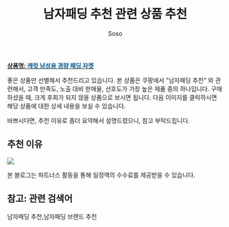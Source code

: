 ﻿---
layout: post
title:  "남자패딩 추천 관련 상품 추천"
author: Soso
categories: [ 디저털/가전 ]
tags: [남자패딩 추천,남자패딩 브랜드 추천]
image: https://ads-partners.coupang.com/image1/rbc-ypQkY2I4SXZyrZ4J4Vfd773YmNPHWp6C-Ua1mVmK4L-mTA9VKwAub1sH1sXMVyjmhyrHc6gIgcYz7z5GjmgRT-Q_0d7jKG2oUGmYDbd6BcojCYekBXaJhk78nMOpFvQzowwYd4M9-D3k4x-S125pARm2vST0MP_tsFtaGd2qVT5RedvOJRV9iO84Tvc4Qx8SBMKogMZ5jHbwFE4ei28PbrQlD1k6O7Ledw7eUsTMAiwBnNCP4koBfvnlB0Zl3IWqzacL_6rsUM917AVbcNk= 
description: "쿠팡에서 남자패딩 추천 관련 상품으로 가장 고객 선호도가 높은 제품 중 하나입니다."
---

<a href="https://link.coupang.com/re/AFFSDP?lptag=AF5673682&pageKey=2111547303&itemId=3586763453&vendorItemId=71572558508&traceid=V0-153-a508cd78205018cb&requestid=20231116175655897213241398&token=31850C%7CMIXED"><b>상품명: <font color='#01579B'>캐럿 남성용 경량 패딩 자켓</font></b></a>

좋은 상품만 선별해서 추천드리고 있습니다.
본 상품은 쿠팡에서 "남자패딩 추천" 와 관련해서, 고객 만족도, 노출 대비 판매율, 선호도가 가장 높은 제품 중의 하나입니다.
구매하셨을 때, 크게 후회가 되지 않을 상품으로 보시면 됩니다. 
다음 이미지를 클릭하시면 해당 상품에 대한 상세 내용을 보실 수 있습니다.

바쁘시다면, 추천 이유로 좀더 요약해서 설명드렸으니, 참고 부탁드립니다.

## 추천 이유 

<a href="https://link.coupang.com/re/AFFSDP?lptag=AF5673682&pageKey=2111547303&itemId=3586763453&vendorItemId=71572558508&traceid=V0-153-a508cd78205018cb&requestid=20231116175655897213241398&token=31850C%7CMIXED"><img src="https://thumbnail8.coupangcdn.com/thumbnails/remote/q89/image/retail/images/2220493682291941-a7e17d18-69e2-40c6-b22b-073083d34a9e.jpg"></a> 

본 블로그는 파트너스 활동을 통해 일정액의 수수료를 제공받을 수 있습니다.

## 참고: 관련 검색어    
남자패딩 추천,남자패딩 브랜드 추천
